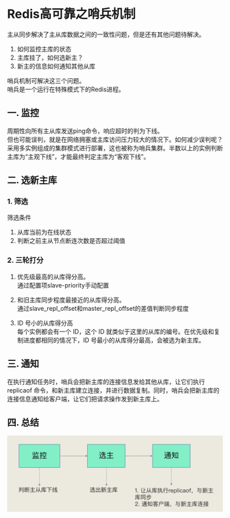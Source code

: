 # Redis高可靠之哨兵机制
主从同步解决了主从库数据之间的一致性问题，但是还有其他问题待解决。
1. 如何监控主库的状态
2. 主库挂了，如何选新主？
3. 新主的信息如何通知其他从库

哨兵机制可解决这三个问题。  
哨兵是一个运行在特殊模式下的Redis进程。
## 一. 监控
周期性向所有主从库发送ping命令，响应超时的判为下线。  
但也可能误判，就是在网络拥塞或主库访问压力较大的情况下。如何减少误判呢？  
采用多实例组成的集群模式进行部署，这也被称为哨兵集群。半数以上的实例判断主库为“主观下线”，才能最终判定主库为“客观下线”。

## 二. 选新主库
### 1. 筛选
筛选条件
1. 从库当前为在线状态
2. 判断之前主从节点断连次数是否超过阈值

### 2. 三轮打分  
1. 优先级最高的从库得分高。  
通过配置项slave-priority手动配置

2. 和旧主库同步程度最接近的从库得分高。  
通过slave_repl_offset和master_repl_offset的差值判断同步程度

3. ID 号小的从库得分高  
每个实例都会有一个 ID，这个 ID 就类似于这里的从库的编号。在优先级和复制进度都相同的情况下，ID 号最小的从库得分最高，会被选为新主库。

## 三. 通知
在执行通知任务时，哨兵会把新主库的连接信息发给其他从库，让它们执行 replicaof 命令，和新主库建立连接，并进行数据复制。同时，哨兵会把新主库的连接信息通知给客户端，让它们把请求操作发到新主库上。

## 四. 总结
![img.png](Redis图/哨兵三个功能.png)